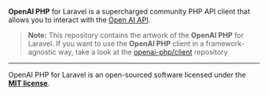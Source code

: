 **OpenAI PHP** for Laravel is a supercharged community PHP API client that allows you to interact with the [Open AI API](https://beta.openai.com/docs/api-reference/introduction).

> **Note:** This repository contains the artwork of the **OpenAI PHP** for Laravel. If you want to use the **OpenAI PHP** client in a framework-agnostic way, take a look at the [openai-php/client](https://github.com/openai-php/client) repository

---

OpenAI PHP for Laravel is an open-sourced software licensed under the **[MIT license](https://opensource.org/licenses/MIT)**.
